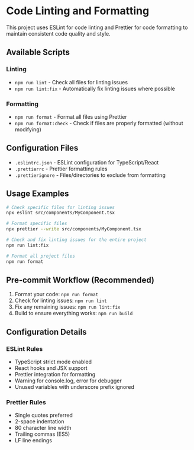# Code Linting and Formatting

This project uses ESLint for code linting and Prettier for code formatting to maintain consistent code quality and style.

## Available Scripts

### Linting

- `npm run lint` - Check all files for linting issues
- `npm run lint:fix` - Automatically fix linting issues where possible

### Formatting

- `npm run format` - Format all files using Prettier
- `npm run format:check` - Check if files are properly formatted (without modifying)

## Configuration Files

- `.eslintrc.json` - ESLint configuration for TypeScript/React
- `.prettierrc` - Prettier formatting rules
- `.prettierignore` - Files/directories to exclude from formatting

## Usage Examples

```bash
# Check specific files for linting issues
npx eslint src/components/MyComponent.tsx

# Format specific files
npx prettier --write src/components/MyComponent.tsx

# Check and fix linting issues for the entire project
npm run lint:fix

# Format all project files
npm run format
```

## Pre-commit Workflow (Recommended)

1. Format your code: `npm run format`
2. Check for linting issues: `npm run lint`
3. Fix any remaining issues: `npm run lint:fix`
4. Build to ensure everything works: `npm run build`

## Configuration Details

### ESLint Rules

- TypeScript strict mode enabled
- React hooks and JSX support
- Prettier integration for formatting
- Warning for console.log, error for debugger
- Unused variables with underscore prefix ignored

### Prettier Rules

- Single quotes preferred
- 2-space indentation
- 80 character line width
- Trailing commas (ES5)
- LF line endings
